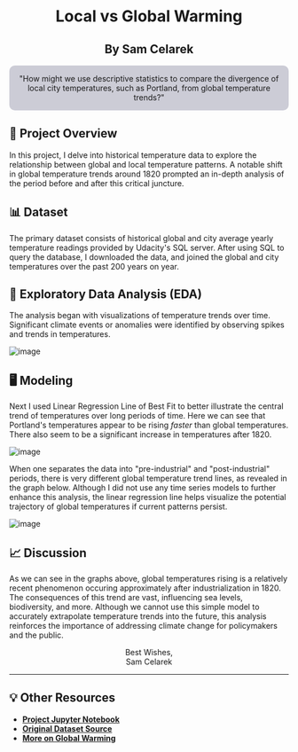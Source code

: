 <div align="center">

<h1>Local vs Global Warming</h1>

<h2><strong>By Sam Celarek</strong></h2>

</div>

<div align="center" style="background-color: #CCCCD6; padding: 15px; border-radius: 10px;">
"How might we use descriptive statistics to compare the divergence of local city temperatures, such as Portland, from global temperature trends?"
</div>

## 🎯 Project Overview

In this project, I delve into historical temperature data to explore the relationship between global and local temperature patterns. A notable shift in global temperature trends around 1820 prompted an in-depth analysis of the period before and after this critical juncture.

## 📊 Dataset

The primary dataset consists of historical global and city average yearly temperature readings provided by Udacity's SQL server. After using SQL to query the database, I downloaded the data, and joined the global and city temperatures over the past 200 years on year.

## 📶 Exploratory Data Analysis (EDA)

The analysis began with visualizations of temperature trends over time. Significant climate events or anomalies were identified by observing spikes and trends in temperatures. 

![image](https://github.com/scelarek/scelarek.github.io/assets/115444760/5981defb-4174-4fd1-8c0b-9ed6624de9c6)

## 🖥️ Modeling

Next I used Linear Regression Line of Best Fit to better illustrate the central trend of temperatures over long periods of time. Here we can see that Portland's temperatures appear to be rising _faster_ than global temperatures. There also seem to be a significant increase in temperatures after 1820. 

![image](https://github.com/scelarek/scelarek.github.io/assets/115444760/a318bbae-0e11-45cd-8f12-e11efb377279)

When one separates the data into "pre-industrial" and "post-industrial" periods, there is very different global temperature trend lines, as revealed in the graph below. Although I did not use any time series models to further enhance this analysis, the linear regression line helps visualize the potential trajectory of global temperatures if current patterns persist. 

![image](https://github.com/scelarek/scelarek.github.io/assets/115444760/ddb723ff-8c6c-4ad0-949e-b632a26966a1)


## 📈 Discussion

As we can see in the graphs above, global temperatures rising is a relatively recent phenomenon occuring approximately after industrialization in 1820. The consequences of this trend are vast, influencing sea levels, biodiversity, and more. Although we cannot use this simple model to accurately extrapolate temperature trends into the future, this analysis reinforces the importance of addressing climate change for policymakers and the public. 

<div align="center">

Best Wishes, <br>
Sam Celarek

</div>

---

## 💡 Other Resources

- **[Project Jupyter Notebook](#)**
- **[Original Dataset Source](#)**
- **[More on Global Warming](https://www.ipcc.ch/)**

